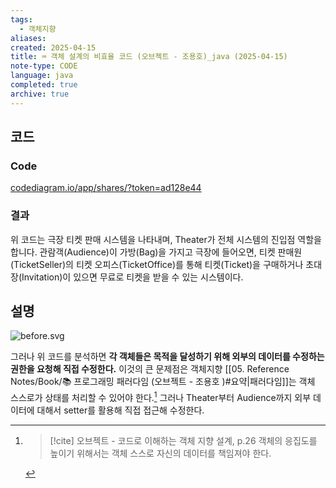 ```yaml
---
tags:
  - 객체지향
aliases: 
created: 2025-04-15
title: ⌨️ 객체 설계의 비효율 코드 (오브젝트 - 조용호)_java (2025-04-15)
note-type: CODE
language: java
completed: true
archive: true
---
```



## 코드

### Code

[codediagram.io/app/shares/?token=ad128e44](https://www.codediagram.io/app/shares?token=ad128e44)


### 결과

위 코드는 극장 티켓 판매 시스템을 나타내며, Theater가 전체 시스템의 진입점 역할을 합니다. 관람객(Audience)이 가방(Bag)을 가지고 극장에 들어오면, 티켓 판매원(TicketSeller)의 티켓 오피스(TicketOffice)를 통해 티켓(Ticket)을 구매하거나 초대장(Invitation)이 있으면 무료로 티켓을 받을 수 있는 시스템이다.



## 설명

![before.svg](file:///c%3A/programming/java/objects_1/draw/before.svg)



그러나 위 코드를 분석하면 **각 객체들은 목적을 달성하기 위해 외부의 데이터를 수정하는 권한을 요청해 직접 수정한다.** 이것의 큰 문제점은 객체지향 [[05. Reference Notes/Book/📚 프로그래밍 패러다임 (오브젝트 - 조용호 )#요약|패러다임]]는 객체 스스로가 상태를 처리할 수 있어야 한다.[^1] 그러나 Theater부터 Audience까지 외부 데이터에 대해서 setter를 활용해 직접 접근해 수정한다. 


[^1]: >[!cite] 오브젝트 - 코드로 이해하는 객체 지향 설계, p.26
	>객체의 응집도를 높이기 위해서는 객체 스스로 자신의 데이터를 책임져야 한다.

